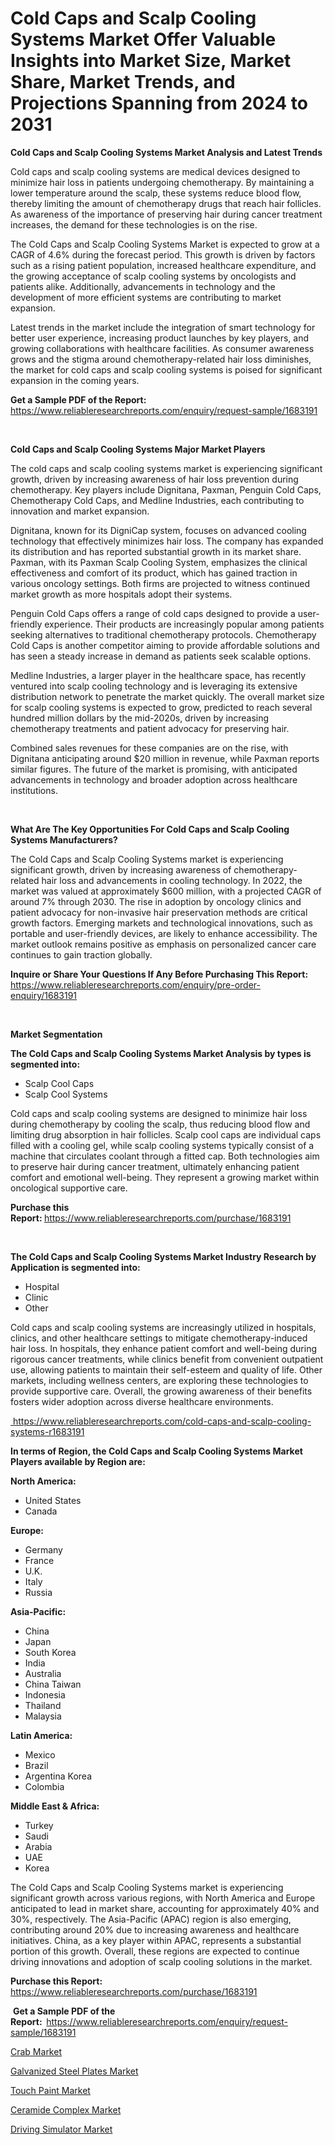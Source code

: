 <p><h1>Cold Caps and Scalp Cooling Systems Market Offer Valuable Insights into Market Size, Market Share, Market Trends, and Projections Spanning from 2024 to 2031</h1></p><p><strong>Cold Caps and Scalp Cooling Systems Market Analysis and Latest Trends</strong></p>
<p><p>Cold caps and scalp cooling systems are medical devices designed to minimize hair loss in patients undergoing chemotherapy. By maintaining a lower temperature around the scalp, these systems reduce blood flow, thereby limiting the amount of chemotherapy drugs that reach hair follicles. As awareness of the importance of preserving hair during cancer treatment increases, the demand for these technologies is on the rise.</p><p>The Cold Caps and Scalp Cooling Systems Market is expected to grow at a CAGR of 4.6% during the forecast period. This growth is driven by factors such as a rising patient population, increased healthcare expenditure, and the growing acceptance of scalp cooling systems by oncologists and patients alike. Additionally, advancements in technology and the development of more efficient systems are contributing to market expansion.</p><p>Latest trends in the market include the integration of smart technology for better user experience, increasing product launches by key players, and growing collaborations with healthcare facilities. As consumer awareness grows and the stigma around chemotherapy-related hair loss diminishes, the market for cold caps and scalp cooling systems is poised for significant expansion in the coming years.</p></p>
<p><strong>Get a Sample PDF of the Report:&nbsp;</strong> <a href="https://www.reliableresearchreports.com/enquiry/request-sample/1683191?utm_campaign=1692&utm_medium=2&utm_source=Github&utm_content=ia&utm_term=15102024&utm_id=cold-caps-and-scalp-cooling-systems">https://www.reliableresearchreports.com/enquiry/request-sample/1683191</a></p>
<p>&nbsp;</p>
<p><strong>Cold Caps and Scalp Cooling Systems Major Market Players</strong></p>
<p><p>The cold caps and scalp cooling systems market is experiencing significant growth, driven by increasing awareness of hair loss prevention during chemotherapy. Key players include Dignitana, Paxman, Penguin Cold Caps, Chemotherapy Cold Caps, and Medline Industries, each contributing to innovation and market expansion.</p><p>Dignitana, known for its DigniCap system, focuses on advanced cooling technology that effectively minimizes hair loss. The company has expanded its distribution and has reported substantial growth in its market share. Paxman, with its Paxman Scalp Cooling System, emphasizes the clinical effectiveness and comfort of its product, which has gained traction in various oncology settings. Both firms are projected to witness continued market growth as more hospitals adopt their systems.</p><p>Penguin Cold Caps offers a range of cold caps designed to provide a user-friendly experience. Their products are increasingly popular among patients seeking alternatives to traditional chemotherapy protocols. Chemotherapy Cold Caps is another competitor aiming to provide affordable solutions and has seen a steady increase in demand as patients seek scalable options.</p><p>Medline Industries, a larger player in the healthcare space, has recently ventured into scalp cooling technology and is leveraging its extensive distribution network to penetrate the market quickly. The overall market size for scalp cooling systems is expected to grow, predicted to reach several hundred million dollars by the mid-2020s, driven by increasing chemotherapy treatments and patient advocacy for preserving hair.</p><p>Combined sales revenues for these companies are on the rise, with Dignitana anticipating around $20 million in revenue, while Paxman reports similar figures. The future of the market is promising, with anticipated advancements in technology and broader adoption across healthcare institutions.</p></p>
<p>&nbsp;</p>
<p><strong>What Are The Key Opportunities For Cold Caps and Scalp Cooling Systems Manufacturers?</strong></p>
<p><p>The Cold Caps and Scalp Cooling Systems market is experiencing significant growth, driven by increasing awareness of chemotherapy-related hair loss and advancements in cooling technology. In 2022, the market was valued at approximately $600 million, with a projected CAGR of around 7% through 2030. The rise in adoption by oncology clinics and patient advocacy for non-invasive hair preservation methods are critical growth factors. Emerging markets and technological innovations, such as portable and user-friendly devices, are likely to enhance accessibility. The market outlook remains positive as emphasis on personalized cancer care continues to gain traction globally.</p></p>
<p><strong>Inquire or Share Your Questions If Any Before Purchasing This Report:</strong> <a href="https://www.reliableresearchreports.com/enquiry/pre-order-enquiry/1683191?utm_campaign=1692&utm_medium=2&utm_source=Github&utm_content=ia&utm_term=15102024&utm_id=cold-caps-and-scalp-cooling-systems">https://www.reliableresearchreports.com/enquiry/pre-order-enquiry/1683191</a></p>
<p>&nbsp;</p>
<p><strong>Market Segmentation</strong></p>
<p><strong>The Cold Caps and Scalp Cooling Systems Market Analysis by types is segmented into:</strong></p>
<p><ul><li>Scalp Cool Caps</li><li>Scalp Cool Systems</li></ul></p>
<p><p>Cold caps and scalp cooling systems are designed to minimize hair loss during chemotherapy by cooling the scalp, thus reducing blood flow and limiting drug absorption in hair follicles. Scalp cool caps are individual caps filled with a cooling gel, while scalp cooling systems typically consist of a machine that circulates coolant through a fitted cap. Both technologies aim to preserve hair during cancer treatment, ultimately enhancing patient comfort and emotional well-being. They represent a growing market within oncological supportive care.</p></p>
<p><strong>Purchase this Report:&nbsp;</strong><a href="https://www.reliableresearchreports.com/purchase/1683191?utm_campaign=1692&utm_medium=2&utm_source=Github&utm_content=ia&utm_term=15102024&utm_id=cold-caps-and-scalp-cooling-systems">https://www.reliableresearchreports.com/purchase/1683191</a></p>
<p>&nbsp;</p>
<p><strong>The Cold Caps and Scalp Cooling Systems Market Industry Research by Application is segmented into:</strong></p>
<p><ul><li>Hospital</li><li>Clinic</li><li>Other</li></ul></p>
<p><p>Cold caps and scalp cooling systems are increasingly utilized in hospitals, clinics, and other healthcare settings to mitigate chemotherapy-induced hair loss. In hospitals, they enhance patient comfort and well-being during rigorous cancer treatments, while clinics benefit from convenient outpatient use, allowing patients to maintain their self-esteem and quality of life. Other markets, including wellness centers, are exploring these technologies to provide supportive care. Overall, the growing awareness of their benefits fosters wider adoption across diverse healthcare environments.</p></p>
<p><a href="https://www.reliableresearchreports.com/cold-caps-and-scalp-cooling-systems-r1683191?utm_campaign=1692&utm_medium=2&utm_source=Github&utm_content=ia&utm_term=15102024&utm_id=cold-caps-and-scalp-cooling-systems">&nbsp;https://www.reliableresearchreports.com/cold-caps-and-scalp-cooling-systems-r1683191</a></p>
<p><strong>In terms of Region, the Cold Caps and Scalp Cooling Systems Market Players available by Region are:</strong></p>
<p>
    <p> <strong> North America: </strong>
        <ul>
            <li>United States</li>
            <li>Canada</li>
        </ul>
        </p> 
    <p> <strong> Europe: </strong>
        <ul>
            <li>Germany</li>
            <li>France</li>
            <li>U.K.</li>
            <li>Italy</li>
            <li>Russia</li>
        </ul>
        </p> 
    <p> <strong> Asia-Pacific: </strong>
        <ul>
            <li>China</li>
            <li>Japan</li>
            <li>South Korea</li>
            <li>India</li>
            <li>Australia</li>
            <li>China Taiwan</li>
            <li>Indonesia</li>
            <li>Thailand</li>
            <li>Malaysia</li>
        </ul>
        </p> 
    <p> <strong> Latin America: </strong>
        <ul>
            <li>Mexico</li>
            <li>Brazil</li>
            <li>Argentina Korea</li>
            <li>Colombia</li>
        </ul>
        </p> 
    <p> <strong> Middle East & Africa: </strong>
        <ul>
            <li>Turkey</li>
            <li>Saudi</li>
            <li>Arabia</li>
            <li>UAE</li>
            <li>Korea</li>
        </ul>
    </p>
    </p>
<p><p>The Cold Caps and Scalp Cooling Systems market is experiencing significant growth across various regions, with North America and Europe anticipated to lead in market share, accounting for approximately 40% and 30%, respectively. The Asia-Pacific (APAC) region is also emerging, contributing around 20% due to increasing awareness and healthcare initiatives. China, as a key player within APAC, represents a substantial portion of this growth. Overall, these regions are expected to continue driving innovations and adoption of scalp cooling solutions in the market.</p></p>
<p><strong>Purchase this Report: </strong><a href="https://www.reliableresearchreports.com/purchase/1683191?utm_campaign=1692&utm_medium=2&utm_source=Github&utm_content=ia&utm_term=15102024&utm_id=cold-caps-and-scalp-cooling-systems">https://www.reliableresearchreports.com/purchase/1683191</a></p>
<p>&nbsp;<strong>Get a Sample PDF of the Report:&nbsp;&nbsp;</strong><a href="https://www.reliableresearchreports.com/enquiry/request-sample/1683191?utm_campaign=1692&utm_medium=2&utm_source=Github&utm_content=ia&utm_term=15102024&utm_id=cold-caps-and-scalp-cooling-systems">https://www.reliableresearchreports.com/enquiry/request-sample/1683191</a></p>
<p><strong></strong></p>
<p><p><a href="https://www.linkedin.com/pulse/crab-momentum-charting-91-cagr-path-2024-2031-glance-reports-tanhe?utm_campaign=1692&utm_medium=2&utm_source=Github&utm_content=ia&utm_term=15102024&utm_id=cold-caps-and-scalp-cooling-systems">Crab Market</a></p><p><a href="https://www.linkedin.com/pulse/galvanized-steel-plates-market-outlook-share-analysis-growth-iqhfc?utm_campaign=1692&utm_medium=2&utm_source=Github&utm_content=ia&utm_term=15102024&utm_id=cold-caps-and-scalp-cooling-systems">Galvanized Steel Plates Market</a></p><p><a href="https://www.linkedin.com/pulse/global-touch-paint-market-size-trends-analysis-regional-outlook-xeusc?utm_campaign=1692&utm_medium=2&utm_source=Github&utm_content=ia&utm_term=15102024&utm_id=cold-caps-and-scalp-cooling-systems">Touch Paint Market</a></p><p><a href="https://www.linkedin.com/pulse/ceramide-complex-market-size-share-competitive-landscape-trend-nq9jc?utm_campaign=1692&utm_medium=2&utm_source=Github&utm_content=ia&utm_term=15102024&utm_id=cold-caps-and-scalp-cooling-systems">Ceramide Complex Market</a></p><p><a href="https://www.linkedin.com/pulse/driving-simulator-market-analysis-report-global-insights-region-pgjnf?utm_campaign=1692&utm_medium=2&utm_source=Github&utm_content=ia&utm_term=15102024&utm_id=cold-caps-and-scalp-cooling-systems">Driving Simulator Market</a></p></p>